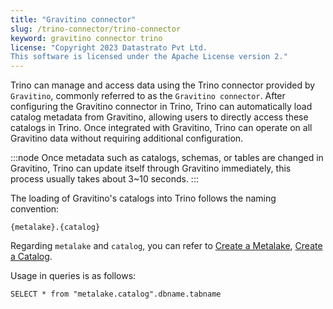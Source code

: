 ```yaml
---
title: "Gravitino connector"
slug: /trino-connector/trino-connector
keyword: gravitino connector trino
license: "Copyright 2023 Datastrato Pvt Ltd.
This software is licensed under the Apache License version 2."
---
```


Trino can manage and access data using the Trino connector provided by `Gravitino`, commonly referred to as the `Gravitino connector`.
After configuring the Gravitino connector in Trino, Trino can automatically load catalog metadata from Gravitino, allowing users to directly access these catalogs in Trino.
Once integrated with Gravitino, Trino can operate on all Gravitino data without requiring additional configuration.

:::node
Once metadata such as catalogs, schemas, or tables are changed in Gravitino, Trino can update itself through Gravitino immediately, this process usually takes 
about 3~10 seconds.
:::

The loading of Gravitino's catalogs into Trino follows the naming convention:

```text
{metalake}.{catalog}
```

Regarding `metalake` and `catalog`, 
you can refer to [Create a Metalake](../manage-metadata-using-gravitino#create-a-metalake), [Create a Catalog](../manage-metadata-using-gravitino#create-a-catalog).

Usage in queries is as follows:

```text
SELECT * from "metalake.catalog".dbname.tabname
```